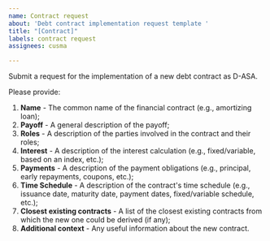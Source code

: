 ```yaml
---
name: Contract request
about: 'Debt contract implementation request template '
title: "[Contract]"
labels: contract request
assignees: cusma

---
```


Submit a request for the implementation of a new debt contract as D-ASA.

Please provide:

1. **Name** - The common name of the financial contract (e.g., amortizing loan);
2. **Payoff** - A general description of the payoff;
3. **Roles** - A description of the parties involved in the contract and their roles;
4. **Interest** - A description of the interest calculation (e.g., fixed/variable, based on an index, etc.);
5. **Payments** - A description of the payment obligations (e.g., principal, early repayments, coupons, etc.);
6. **Time Schedule** - A description of the contract's time schedule (e.g., issuance date, maturity date, payment dates, fixed/variable schedule, etc.);
7. **Closest existing contracts** - A list of the closest existing contracts from which the new one could be derived (if any);
7. **Additional context** - Any useful information about the new contract.
